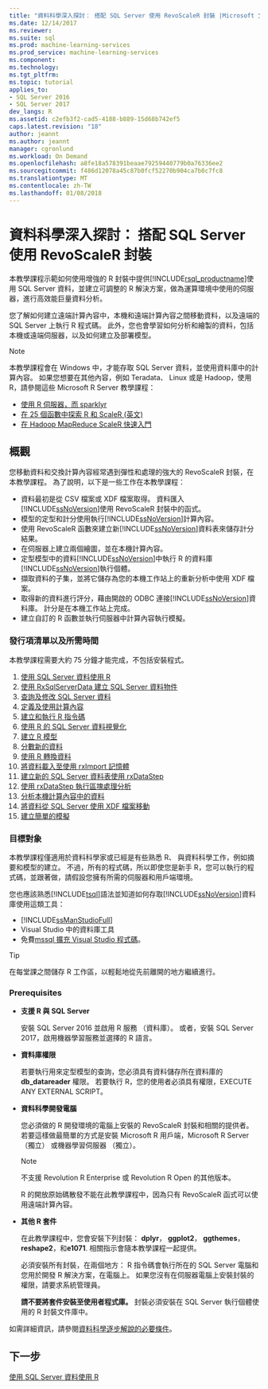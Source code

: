 ```yaml
---
title: "資料科學深入探討： 搭配 SQL Server 使用 RevoScaleR 封裝 |Microsoft 文件"
ms.date: 12/14/2017
ms.reviewer: 
ms.suite: sql
ms.prod: machine-learning-services
ms.prod_service: machine-learning-services
ms.component: 
ms.technology: 
ms.tgt_pltfrm: 
ms.topic: tutorial
applies_to:
- SQL Server 2016
- SQL Server 2017
dev_langs: R
ms.assetid: c2efb3f2-cad5-4188-b889-15d68b742ef5
caps.latest.revision: "18"
author: jeannt
ms.author: jeannt
manager: cgronlund
ms.workload: On Demand
ms.openlocfilehash: a8fe18a578391beaae79259440779b0a76336ee2
ms.sourcegitcommit: f486d12078a45c87b0fcf52270b904ca7b0c7fc8
ms.translationtype: MT
ms.contentlocale: zh-TW
ms.lasthandoff: 01/08/2018
---
```

# <a name="data-science-deep-dive-using-the-revoscaler-packages-with-sql-server"></a>資料科學深入探討： 搭配 SQL Server 使用 RevoScaleR 封裝

本教學課程示範如何使用增強的 R 封裝中提供[!INCLUDE[rsql_productname](../../includes/rsql-productname-md.md)]使用 SQL Server 資料，並建立可調整的 R 解決方案，做為運算環境中使用的伺服器，進行高效能巨量資料分析。

您了解如何建立遠端計算內容中，本機和遠端計算內容之間移動資料，以及遠端的 SQL Server 上執行 R 程式碼。 此外，您也會學習如何分析和繪製的資料，包括本機或遠端伺服器，以及如何建立及部署模型。

> [!NOTE]
> 
> 本教學課程會在 Windows 中，才能存取 SQL Server 資料，並使用資料庫中的計算內容。 如果您想要在其他內容，例如 Teradata、 Linux 或是 Hadoop，使用 R，請參閱這些 Microsoft R Server 教學課程： 
> + [使用 R 伺服器，而 sparklyr](https://docs.microsoft.com/machine-learning-server/r/tutorial-sparklyr-revoscaler)
> + [在 25 個函數中探索 R 和 ScaleR (英文)](https://docs.microsoft.com/machine-learning-server/r/tutorial-r-to-revoscaler)
> + [在 Hadoop MapReduce ScaleR 快速入門](https://docs.microsoft.com/machine-learning-server/r/how-to-revoscaler-hadoop)

## <a name="overview"></a>概觀

您移動資料和交換計算內容經常遇到彈性和處理的強大的 RevoScaleR 封裝，在本教學課程。 為了說明，以下是一些工作在本教學課程：

+ 資料最初是從 CSV 檔案或 XDF 檔案取得。 資料匯入[!INCLUDE[ssNoVersion](../../includes/ssnoversion-md.md)]使用 RevoScaleR 封裝中的函式。
+ 模型的定型和計分使用執行[!INCLUDE[ssNoVersion](../../includes/ssnoversion-md.md)]計算內容。 
+ 使用 RevoScaleR 函數來建立新[!INCLUDE[ssNoVersion](../../includes/ssnoversion-md.md)]資料表來儲存計分結果。
+ 在伺服器上建立兩個繪圖，並在本機計算內容。
+ 定型模型中的資料[!INCLUDE[ssNoVersion](../../includes/ssnoversion-md.md)]中執行 R 的資料庫[!INCLUDE[ssNoVersion](../../includes/ssnoversion-md.md)]執行個體。
+ 擷取資料的子集，並將它儲存為您的本機工作站上的重新分析中使用 XDF 檔案。
+ 取得新的資料進行評分，藉由開啟的 ODBC 連接[!INCLUDE[ssNoVersion](../../includes/ssnoversion-md.md)]資料庫。 計分是在本機工作站上完成。
+ 建立自訂的 R 函數並執行伺服器中計算內容執行模擬。

### <a name="article-list-and-time-required"></a>發行項清單以及所需時間

本教學課程需要大約 75 分鐘才能完成，不包括安裝程式。

1. [使用 SQL Server 資料使用 R](../../advanced-analytics/tutorials/deepdive-work-with-sql-server-data-using-r.md)
2. [使用 RxSqlServerData 建立 SQL Server 資料物件](../../advanced-analytics/tutorials/deepdive-create-sql-server-data-objects-using-rxsqlserverdata.md)
3. [查詢及修改 SQL Server 資料](../../advanced-analytics/tutorials/deepdive-query-and-modify-the-sql-server-data.md)
4. [定義及使用計算內容](../../advanced-analytics/tutorials/deepdive-define-and-use-compute-contexts.md)
5. [建立和執行 R 指令碼](../../advanced-analytics/tutorials/deepdive-create-and-run-r-scripts.md)
6. [使用 R 的 SQL Server 資料視覺化](../../advanced-analytics/tutorials/deepdive-visualize-sql-server-data-using-r.md)
7. [建立 R 模型](../../advanced-analytics/tutorials/deepdive-create-models.md)
8. [分數新的資料](../../advanced-analytics/tutorials/deepdive-score-new-data.md)
9. [使用 R 轉換資料](../../advanced-analytics/tutorials/deepdive-transform-data-using-r.md)
10. [將資料載入至使用 rxImport 記憶體](../../advanced-analytics/tutorials/deepdive-load-data-into-memory-using-rximport.md)
11. [建立新的 SQL Server 資料表使用 rxDataStep](../../advanced-analytics/tutorials/deepdive-create-new-sql-server-table-using-rxdatastep.md)
12. [使用 rxDataStep 執行區塊處理分析](../../advanced-analytics/tutorials/deepdive-perform-chunking-analysis-using-rxdatastep.md)
13. [分析本機計算內容中的資料](../../advanced-analytics/tutorials/deepdive-analyze-data-in-local-compute-context.md)
14. [將資料從 SQL Server 使用 XDF 檔案移動](../../advanced-analytics/tutorials/deepdive-move-data-between-sql-server-and-xdf-file.md)
15. [建立簡單的模擬](../../advanced-analytics/tutorials/deepdive-create-a-simple-simulation.md)

### <a name="target-audience"></a>目標對象

本教學課程僅適用於資料科學家或已經是有些熟悉 R、 與資料科學工作，例如摘要和模型的建立。  不過，所有的程式碼，所以即使您是新手 R，您可以執行的程式碼，並跟著做，請假設您擁有所需的伺服器和用戶端環境。

您也應該熟悉[!INCLUDE[tsql](../../includes/tsql-md.md)]語法並知道如何存取[!INCLUDE[ssNoVersion](../../includes/ssnoversion-md.md)]資料庫使用這類工具：

+ [!INCLUDE[ssManStudioFull](../../includes/ssmanstudiofull-md.md)] 
+ Visual Studio 中的資料庫工具 
+ 免費[mssql 擴充 Visual Studio 程式碼](https://docs.microsoft.com/sql/linux/sql-server-linux-develop-use-vscode)。
  
> [!TIP]
> 在每堂課之間儲存 R 工作區，以輕鬆地從先前離開的地方繼續進行。

### <a name="prerequisites"></a>Prerequisites

- **支援 R 與 SQL Server**
  
    安裝 SQL Server 2016 並啟用 R 服務 （資料庫）。 或者，安裝 SQL Server 2017，啟用機器學習服務並選擇的 R 語言。
  
-  **資料庫權限**
  
    若要執行用來定型模型的查詢，您必須具有資料儲存所在資料庫的 **db_datareader** 權限。 若要執行 R，您的使用者必須具有權限，EXECUTE ANY EXTERNAL SCRIPT。

-   **資料科學開發電腦**
  
    您必須做的 R 開發環境的電腦上安裝的 RevoScaleR 封裝和相關的提供者。 若要這樣做最簡單的方式是安裝 Microsoft R 用戶端，Microsoft R Server （獨立） 或機器學習伺服器 （獨立）。 
      
    > [!NOTE] 
    > 不支援 Revolution R Enterprise 或 Revolution R Open 的其他版本。
    > 
    > R 的開放原始碼散發不能在此教學課程中，因為只有 RevoScaleR 函式可以使用遠端計算內容。
  
-   **其他 R 套件**
  
    在此教學課程中，您會安裝下列封裝： **dplyr**， **ggplot2**， **ggthemes**， **reshape2**，和**e1071**. 相關指示會隨本教學課程一起提供。
  
    必須安裝所有封裝，在兩個地方： R 指令碼會執行所在的 SQL Server 電腦和您用於開發 R 解決方案，在電腦上。 如果您沒有在伺服器電腦上安裝封裝的權限，請要求系統管理員。 
    
    **請不要將套件安裝至使用者程式庫。** 封裝必須安裝在 SQL Server 執行個體使用的 R 封裝文件庫中。

如需詳細資訊，請參閱[資料科學逐步解說的必要條件](../../advanced-analytics/tutorials/walkthrough-prerequisites-for-data-science-walkthroughs.md)。

## <a name="next-step"></a>下一步

[使用 SQL Server 資料使用 R](../../advanced-analytics/tutorials/deepdive-work-with-sql-server-data-using-r.md)

